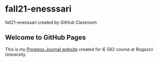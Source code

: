 # fall21-enesssari
fall21-enesssari created by GitHub Classroom


## Welcome to GitHub Pages

This is my [Progress Journal website](https://bu-ie-582.github.io/fall21-enesssari) created for IE 582 course at Bogazici University.




